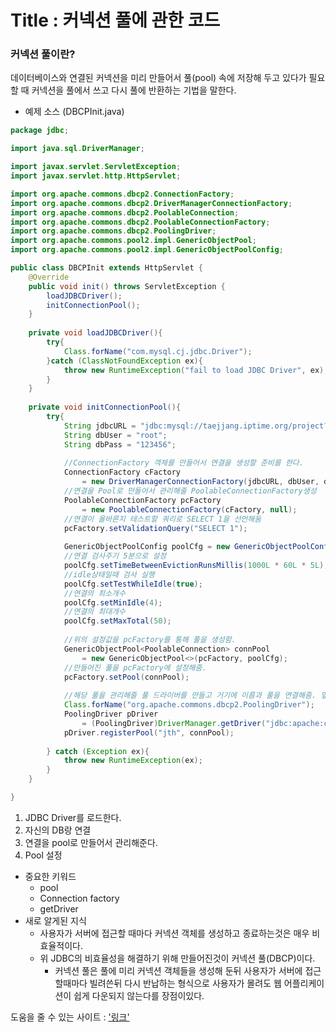 # Title : 커넥션 풀에 관한 코드



### 커넥션 풀이란?

데이터베이스와 연결된 커넥션을 미리 만들어서 풀(pool) 속에 저장해 두고 있다가 필요할 때 커넥션을 풀에서 쓰고 다시 풀에 반환하는 기법을 말한다.



* 예제 소스 (DBCPInit.java)

~~~java
package jdbc;

import java.sql.DriverManager;

import javax.servlet.ServletException;
import javax.servlet.http.HttpServlet;

import org.apache.commons.dbcp2.ConnectionFactory;
import org.apache.commons.dbcp2.DriverManagerConnectionFactory;
import org.apache.commons.dbcp2.PoolableConnection;
import org.apache.commons.dbcp2.PoolableConnectionFactory;
import org.apache.commons.dbcp2.PoolingDriver;
import org.apache.commons.pool2.impl.GenericObjectPool;
import org.apache.commons.pool2.impl.GenericObjectPoolConfig;

public class DBCPInit extends HttpServlet {
	@Override
	public void init() throws ServletException {
		loadJDBCDriver();
		initConnectionPool();
	}
	
	private void loadJDBCDriver(){
		try{
			Class.forName("com.mysql.cj.jdbc.Driver");
		}catch (ClassNotFoundException ex){
			throw new RuntimeException("fail to load JDBC Driver", ex);
		}
	}
	
	private void initConnectionPool(){
		try{
			String jdbcURL = "jdbc:mysql://taejjang.iptime.org/project?useUnicode=true&characterEncoding=utf8&useSSL=false&serverTimezone=Asia/Seoul";
			String dbUser = "root";
			String dbPass = "123456";
			
			//ConnectionFactory 객체를 만들어서 연결을 생성할 준비를 한다.
			ConnectionFactory cFactory 
				= new DriverManagerConnectionFactory(jdbcURL, dbUser, dbPass);
			//연결을 Pool로 만들어서 관리해줄 PoolableConnectionFactory생성
			PoolableConnectionFactory pcFactory 
				= new PoolableConnectionFactory(cFactory, null);
			//연결이 올바른지 테스트할 쿼리로 SELECT 1을 선언해둠
			pcFactory.setValidationQuery("SELECT 1");
			
			GenericObjectPoolConfig poolCfg = new GenericObjectPoolConfig();
			//연결 검사주기 5분으로 설정
			poolCfg.setTimeBetweenEvictionRunsMillis(1000L * 60L * 5L);
			//idle상태일때 검사 실행
			poolCfg.setTestWhileIdle(true);
			//연결의 최소개수
			poolCfg.setMinIdle(4);
			//연결의 최대개수
			poolCfg.setMaxTotal(50);
			
			//위의 설정값을 pcFactory를 통해 풀을 생성함.
			GenericObjectPool<PoolableConnection> connPool 
				= new GenericObjectPool<>(pcFactory, poolCfg);
			//만들어진 풀을 pcFactory에 설정해줌.
			pcFactory.setPool(connPool);
			
			//해당 풀을 관리해줄 풀 드라이버를 만들고 거기에 이름과 풀을 연결해줌. 앞으로 jth 이란 이름을 DB풀에 접근 가능
			Class.forName("org.apache.commons.dbcp2.PoolingDriver");
			PoolingDriver pDriver 
				= (PoolingDriver)DriverManager.getDriver("jdbc:apache:commons:dbcp:");
			pDriver.registerPool("jth", connPool);
			
		} catch (Exception ex){
			throw new RuntimeException(ex);
		}
	}

}
~~~

1. JDBC Driver를 로드한다.
2. 자신의 DB랑 연결
3. 연결을 pool로 만들어서 관리해준다.
4. Pool 설정



* 중요한 키워드
  * pool
  * Connection factory
  * getDriver
* 새로 알게된 지식
  * 사용자가 서버에 접근할 때마다 커넥션 객체를 생성하고 종료하는것은 매우 비효율적이다.
  * 위 JDBC의 비효율성을 해결하기 위해 만들어진것이 커넥션 풀(DBCP)이다.
    * 커넥션 풀은 풀에 미리 커넥션 객체들을 생성해 둔뒤 사용자가 서버에 접근할때마다 빌려쓴뒤 다시 반납하는 형식으로 사용자가 몰려도 웹 어플리케이션이 쉽게 다운되지 않는다를 장점이있다.



도움을 줄 수 있는 사이트 : ['링크'](http://devbox.tistory.com/entry/JSP-%EC%BB%A4%EB%84%A5%EC%85%98-%ED%92%80-1)